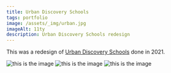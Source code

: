 ```yaml
---
title: Urban Discovery Schools
tags: portfolio
image: /assets/_img/urban.jpg
imageAlt: 11ty
description: Urban Discovery Schools redesign
---
```


This was a redesign of [Urban Discovery Schools](https://www.urbansd.com/) done in 2021.

![this is the image](/assets/_img/catarm.jpg)
![this is the image](/assets/_img/catarm.jpg)
![this is the image](/assets/_img/catarm.jpg)